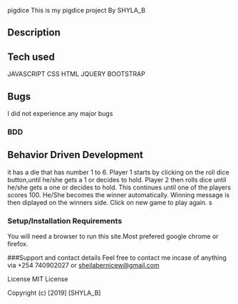 pigdice
This is my pigdice project
By SHYLA_B


## Description

## Tech used
JAVASCRIPT 
CSS 
HTML 
JQUERY 
BOOTSTRAP

## Bugs
I did not experience any major bugs 
### BDD
## Behavior Driven Development
it has a die that has number 1 to 6.
Player 1 starts by clicking on the roll dice button,until he/she gets a 1 or decides to hold.
Player 2 then rolls dice until  he/she gets a one or decides to hold.
This continues until one of the players scores 100.
He/She becomes the winner automatically.
Winning message is then diplayed on the winners side.
Click on new game to play again.
s
### Setup/Installation Requirements
You will need a browser to run this site.Most prefered google chrome or firefox.


###Support and contact details
Feel free to contact me incase of anything via +254 740902027 or sheilabernicew@gmail.com

License
MIT License

Copyright (c) [2019] [SHYLA_B]
